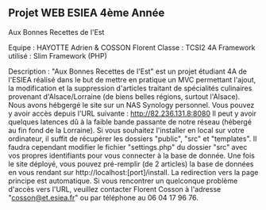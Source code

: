 Projet WEB ESIEA 4ème Année
---
Aux Bonnes Recettes de l'Est

Equipe : HAYOTTE Adrien & COSSON Florent
Classe : TCSI2 4A
Framework utilisé : Slim Framework (PHP)

Description : "Aux Bonnes Recettes de l'Est" est un projet étudiant 4A de l'ESIEA réalisé dans le but de mettre en pratique un MVC permettant l'ajout, la modification et la suppression d'articles traitant de spécialités culinaires provenant d'Alsace/Lorraine (de biens belles régions, surtout l'Alsace). Nous avons hébgergé le site sur un NAS Synology personnel. Vous pouvez y avoir accès depuis l'URL suivante : http://82.236.131.8:8080 Il peut y avoir quelques latences dû à la faible bande passante de notre réseau (hébergé au fin fond de la Lorraine). Si vous souhaitez l'installer en local sur votre ordinateur, il suffit de récupérer les dossiers "public", "src" et "templates". Il faudra cependant modifier le fichier "settings.php" du dossier "src" avec vos propres identifiants pour vous connecter à la base de donnée. Une fois le site déployé, vous pouvez pré-remplir (de 2 articles) la base de données en vous rendant sur http://localhost:[port]/install. La redirection vers la page principe est automatique.
Si vous rencontrer un quelconque problème d'accès vers l'URL, veuillez contacter Florent Cosson à l'adresse "cosson@et.esiea.fr" ou par téléphone au 06 04 17 96 76.
